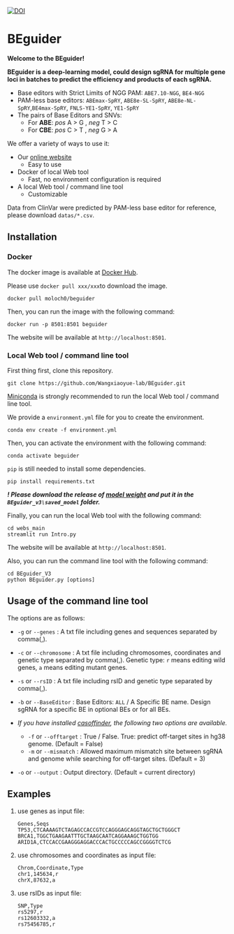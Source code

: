 [![DOI](https://zenodo.org/badge/681554213.svg)](https://zenodo.org/doi/10.5281/zenodo.10893904)

# BEguider

**Welcome to the BEguider!**

**BEguider is a deep-learning model, could design sgRNA for multiple gene loci in batches to predict the efficiency and products of each sgRNA.**

- Base editors with Strict Limits of NGG PAM: `ABE7.10-NGG`, `BE4-NGG`
- PAM-less base editors: `ABEmax-SpRY`, `ABE8e-SL-SpRY`, `ABE8e-NL-SpRY`,`BE4max-SpRY`, `FNLS-YE1-SpRY`, `YE1-SpRY`
- The pairs of Base Editors and SNVs:
  - For **ABE**: _pos_  A > G ,  _neg_  T > C
  - For **CBE**: _pos_  C > T ,  _neg_  G > A

We offer a variety of ways to use it:

- Our [online website](http://beguider.bmicc.org/)
  - Easy to use
- Docker of local Web tool
  - Fast, no environment configuration is required
- A local Web tool / command line tool
  - Customizable

Data from ClinVar were predicted by PAM-less base editor for reference, please download `datas/*.csv`.

## Installation

### Docker

The docker image is available at [Docker Hub](https://hub.docker.com/repository/docker/moloch0/beguider/general).

Please use `docker pull xxx/xxx`to download the image.

```shell
docker pull moloch0/beguider
```

Then, you can run the image with the following command:

```shell
docker run -p 8501:8501 beguider
```

The website will be available at `http://localhost:8501`.

### Local Web tool / command line tool

First thing first, clone this repository.

```shell
git clone https://github.com/Wangxiaoyue-lab/BEguider.git
```

[Miniconda](<https://docs.conda.io/en/latest/miniconda.html>) is strongly recommended to run the local Web tool / command line tool.

We provide a `environment.yml` file for you to create the environment.

```shell
conda env create -f environment.yml
```

Then, you can activate the environment with the following command:

```shell
conda activate beguider
```

`pip` is still needed to install some dependencies.

```shell
pip install requirements.txt
```

**_! Please download the release of [model weight](<https://github.com/Wangxiaoyue-lab/BEguider/archive/refs/tags/model.tar.gz>) and put it in the `BEguider_v3\saved_model` folder._**

Finally, you can run the local Web tool with the following command:

```shell
cd webs_main
streamlit run Intro.py
```

The website will be available at `http://localhost:8501`.

Also, you can run the command line tool with the following command:

```shell
cd BEguider_V3
python BEguider.py [options]
```

## Usage of  the command line tool

The options are as follows:

- `-g` or `--genes` : A txt file including genes and sequences separated by comma(,).
- `-c` or `--chromosome` : A txt file including chromosomes, coordinates and genetic type separated by comma(,). Genetic type: `r` means editing wild genes, `a` means editing mutant genes.
- `-s` or `--rsID` : A txt file including rsID and genetic type separated by comma(,).
- `-b` or `--BaseEditor` : Base Editors: `ALL` / A Specific BE name. Design sgRNA for a specific BE in optional BEs or for all BEs.
  
- _If you have installed [casoffinder](<http://www.rgenome.net/cas-offinder/>), the following two options are available._
  - `-f` or `--offtarget` : True / False. True: predict off-target sites in hg38 genome. (Default = False)
  - `-m` or `--mismatch` : Allowed maximum mismatch site between sgRNA and genome while searching for off-target sites. (Default = 3)
- `-o` or `--output` : Output directory. (Default = current directory)

## Examples

1. use genes as input file:

   ```csv
   Genes,Seqs
   TP53,CTCAAAAGTCTAGAGCCACCGTCCAGGGAGCAGGTAGCTGCTGGGCT
   BRCA1,TGGCTGAAGAATTTGCTAAGCAATCAGGAAAGCTGGTGG
   ARID1A,CTCCACCGAAGGGAGGACCCACTGCCCCCAGCCGGGGTCTCG
   ```

2. use chromosomes and coordinates as input file:

   ```csv
   Chrom,Coordinate,Type
   chr1,145634,r
   chrX,87632,a
   ```

3. use rsIDs as input file:

   ```csv
   SNP,Type
   rs5297,r
   rs12603332,a
   rs75456785,r
   ```
